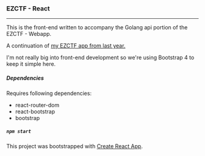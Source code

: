 ### EZCTF - React
---

This is the front-end written to accompany the Golang api portion of the EZCTF - Webapp.

A continuation of [my EZCTF app from last year.](https://github.com/AnthonyLaiuppa/ezctf) 

I'm not really big into front-end development so we're using Bootstrap 4 to keep it simple here.


##### Dependencies

Requires following dependencies:

* react-router-dom
* react-bootstrap
* bootstrap

##### `npm start`

This project was bootstrapped with [Create React App](https://github.com/facebook/create-react-app).


